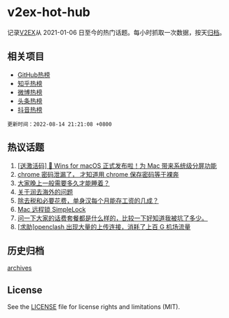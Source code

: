 # v2ex-hot-hub

 记录[V2EX](https://www.v2ex.com/)从 2021-01-06 日至今的热门话题。每小时抓取一次数据，按天[归档](archives)。
 
 ## 相关项目

- [GitHub热榜](https://github.com/snaildev/github-hot-hub)
- [知乎热榜](https://github.com/snaildev/zhihu-hot-hub)
- [微博热榜](https://github.com/snaildev/weibo-hot-hub)
- [头条热榜](https://github.com/snaildev/toutiao-hot-hub)
- [抖音热榜](https://github.com/snaildev/douyin-hot-hub)


 `更新时间：2022-08-14 21:21:08 +0800`

## 热议话题

1. [[送激活码] 🎉 Wins for macOS 正式发布啦！为 Mac 带来系统级分屏功能](https://www.v2ex.com/t/872787)
1. [chrome 密码泄漏了， 才知道用 chrome 保存密码等于裸奔](https://www.v2ex.com/t/872745)
1. [大家晚上一般需要多久才能睡着？](https://www.v2ex.com/t/872754)
1. [关于润去海外的问题](https://www.v2ex.com/t/872740)
1. [除去税和必要花费，单身汉每个月能存工资的几成？](https://www.v2ex.com/t/872742)
1. [Mac 远程锁 SimpleLock](https://www.v2ex.com/t/872673)
1. [问一下大家的话费套餐都是什么样的，比较一下好知道我被坑了多少。](https://www.v2ex.com/t/872790)
1. [[求助]openclash 出现大量的上传连接，消耗了上百 G 机场流量](https://www.v2ex.com/t/872764)

## 历史归档

[archives](archives)

## License

See the [LICENSE](LICENSE) file for license rights and limitations (MIT).
